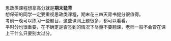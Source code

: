 思政类课程想拿高分就是**期末猛背**  
想保研的同学一定要重视思政类课程，期末花三四天背书提分很值得。  
考前一晚可以练习一些题目，这些课网上题很多，都可以看看。  
平时分也很重要，在不确定是否签到的情况下尽量不要翘课，老师一般不会管在课上干什么只要别太过分。
